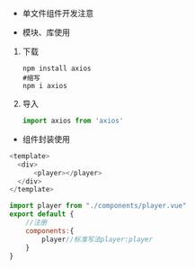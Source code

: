 * 单文件组件开发注意



* 模块、库使用

1. 下载

   ```shell
   npm install axios
   #缩写
   npm i axios
   ```

2. 导入

   ```javascript
   import axios from 'axios'
   ```

+ 组件封装使用

```javascript
<template>
  <div>
      <player></player>
  </div>
</template>

import player from "./components/player.vue"
export default {
    //注册
    components:{
        player//标准写法player:player
    }
}
```

